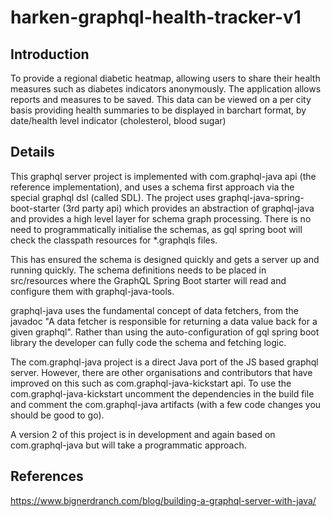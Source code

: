# harken-graphql-health-tracker-v1

## Introduction

To provide a regional diabetic heatmap, allowing users to share their health measures such as diabetes indicators anonymously.
The application allows reports and measures to be saved. This data can be viewed on a per city basis providing health summaries
to be displayed in barchart format, by date/health level indicator (cholesterol, blood sugar)   

## Details

This graphql server project is implemented with com.graphql-java api (the reference implementation), and uses a schema first approach via the special 
graphql dsl (called SDL). 
The project uses graphql-java-spring-boot-starter (3rd party api) which provides an abstraction of graphql-java and provides a high level layer 
for schema graph processing. There is no need to programmatically initialise the schemas, as gql spring boot will check the classpath resources for 
*.graphqls files.

This has ensured the schema is designed quickly and gets a server up and running quickly.
The schema definitions needs to be placed in src/resources where the GraphQL Spring Boot starter will read and configure them
with graphql-java-tools.

graphql-java uses the fundamental concept of data fetchers, from the javadoc "A data fetcher is responsible for returning a data value back for a given graphql". 
Rather than using the auto-configuration of gql spring boot library the developer can fully code the schema and fetching logic.

The com.graphql-java project is a direct Java port of the JS based graphql server. However, there are other organisations and contributors that 
have improved on this such as com.graphql-java-kickstart api. To use the com.graphql-java-kickstart uncomment the dependencies in the build file
and comment the com.graphql-java artifacts (with a few code changes you should be good to go).

A version 2 of this project is in development and again based on com.graphql-java but will take a programmatic approach.

## References
https://www.bignerdranch.com/blog/building-a-graphql-server-with-java/
